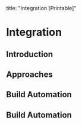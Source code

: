 <frontmatter>
title: "Integration [Printable]"
</frontmatter>

<link rel="stylesheet" href="{{baseUrl}}/css/textbook.css">

<div class="website-content">

<div id="main">

# Integration

## Introduction

<include src="introduction/what/unit-inParent-asFlat-print.md" boilerplate />

## Approaches

<include src="approaches/lateVsEarly/unit-inParent-asFlat-print.md" boilerplate />
<include src="approaches/bigBangVsIncremental/unit-inParent-asFlat-print.md" boilerplate />
<include src="approaches/topDownVsBottomUp/unit-inParent-asFlat-print.md" boilerplate />

## Build Automation

<include src="buildAutomation/what/unit-inParent-asFlat-print.md" boilerplate />
<include src="buildAutomation/continuousIntegrationDeployment/unit-inParent-asFlat-print.md" boilerplate />

## Build Automation

<include src="more/review/unit-inParent-asFlat-print.md" boilerplate />

</div>

</div>
